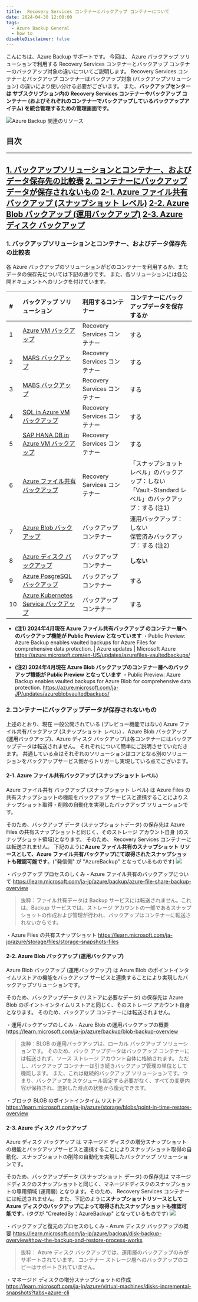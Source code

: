 ```yaml
---
title:  Recovery Services コンテナーとバックアップ コンテナーについて
date: 2024-04-30 12:00:00
tags:
  - Azure Backup General
  - how to
disableDisclaimer: false
---
```


<!-- more -->
こんにちは、Azure Backup サポートです。
今回は、 Azure バックアップ ソリューションで利用する Recovery Services コンテナーとバックアップ コンテナーのバックアップ対象の違いについてご説明します。
 Recovery Services コンテナーとバックアップ コンテナーはバックアップ対象 (バックアップソリューション) の違いにより使い分ける必要がございます。
 また、**バックアップセンターは サブスクリプション内の Recovery Services コンテナーやバックアップ コンテナー (およびそれぞれのコンテナーでバックアップしているバックアップアイテム) を統合管理するための管理画面です。**

![ Azure Backup 関連のリソース](https://user-images.githubusercontent.com/71251920/216895782-33a2539d-b199-466a-ba15-1184b2ad0552.png)

## 目次
-----------------------------------------------------------
[1. バックアップソリューションとコンテナー、およびデータ保存先の比較表](#1)
[2. コンテナーにバックアップデータが保存されないもの](#2)
[2-1. Azure ファイル共有バックアップ (スナップショット レベル)](#2-1)
[2-2. Azure Blob バックアップ (運用バックアップ)](#2-2)
[2-3. Azure ディスク バックアップ](#2-3)
-----------------------------------------------------------

### <a id="1"></a>1. バックアップソリューションとコンテナー、およびデータ保存先の比較表
 各 Azure バックアップのソリューションがどのコンテナーを利用するか、またデータの保存先については下記の通りです。
 また、各ソリューションには各公開ドキュメントへのリンクを付けています。

| # | バックアップ ソリューション | 利用するコンテナー | コンテナーにバックアップデータを保存するか|
| :--- | :--- | :--- |:---|
| 1 | [Azure VM バックアップ](https://learn.microsoft.com/ja-jp/azure/backup/backup-azure-vms-introduction) |  Recovery Services コンテナー |する|
| 2 | [MARS バックアップ](https://learn.microsoft.com/ja-jp/azure/backup/backup-azure-about-mars) |  Recovery Services コンテナー |する|
| 3 | [MABS バックアップ](https://learn.microsoft.com/ja-jp/azure/backup/backup-azure-microsoft-azure-backup) |   Recovery Services コンテナー|する|
| 4 | [SQL in Azure VM バックアップ](https://learn.microsoft.com/ja-jp/azure/backup/backup-azure-sql-database) |   Recovery Services コンテナー|する|
| 5 | [SAP HANA DB in Azure VM バックアップ](https://learn.microsoft.com/ja-jp/azure/backup/sap-hana-database-about) |   Recovery Services コンテナー|する|
| 6 | [Azure ファイル共有バックアップ](https://learn.microsoft.com/ja-jp/azure/backup/azure-file-share-backup-overview) |   Recovery Services コンテナー|「スナップショット レベル」のバックアップ：しない<br>「Vault-Standard レベル」のバックアップ：する (注1)|
| 7 | [Azure Blob バックアップ](https://learn.microsoft.com/ja-jp/azure/backup/blob-backup-overview)  |   バックアップ コンテナー|運用バックアップ：しない<br>保管済みバックアップ：する (注2)|
| 8 | [Azure ディスク バックアップ](https://learn.microsoft.com/ja-jp/azure/backup/disk-backup-overview)  |   バックアップ コンテナー|**しない**|
| 9 | [Azure PosgreSQL バックアップ](https://learn.microsoft.com/ja-jp/azure/backup/backup-azure-database-postgresql-overview)  |   バックアップ コンテナー|する|
| 10 | [Azure Kubernetes Service バックアップ](https://learn.microsoft.com/ja-jp/azure/backup/azure-kubernetes-service-backup-overview)  |   バックアップ コンテナー|する|

+ **(注1) 2024年4月現在  Azure ファイル共有バックアップ のコンテナー層へのバックアップ機能が Public Preview となっています**
・Public Preview: Azure Backup enables vaulted backups for Azure Files for comprehensive data protection. | Azure updates | Microsoft Azure
  https://azure.microsoft.com/en-US/updates/azurefiles-vaultedbackups/

+ **(注2) 2024年4月現在  Azure Blob バックアップのコンテナー層へのバックアップ機能が Public Preview となっています**
・Public Preview: Azure Backup enables vaulted backups for Azure Blob for comprehensive data protection.
  https://azure.microsoft.com/ja-JP/updates/azureblobvaultedbackups/

### <a id="2"></a>2.コンテナーにバックアップデータが保存されないもの
上述のとおり、現在 一般公開されている (プレビュー機能ではない) Azure ファイル共有バックアップ (スナップショット レベル) 、Azure Blob バックアップ (運用バックアップ)、Azure ディスク バックアップは各コンテナーにはバックアップデータは転送されません。
それぞれについて簡単にご説明させていただきます。
共通している点はそれぞれのソリューションはコアとなる別のソリューションをバックアップサービス側からトリガーし実現している点でございます。


#### <a id="2-1"></a>2-1. Azure ファイル共有バックアップ (スナップショット レベル)
Azure ファイル共有 バックアップ (スナップショット レベル) は Azure Files の共有スナップショットの機能をバックアップ サービスと連携することによりスナップショット取得・削除の自動化を実現したバックアップ ソリューションです。

そのため、バックアップ データ (スナップショットデータ) の保存先は Azure Files の共有スナップショットと同じく、そのストレージ アカウント自身 (のスナップショット領域)となります。
そのため、 Recovery Services コンテナーには転送されません。
下記のように**Azure ファイル共有のスナップショット リソースとして、Azure ファイル共有バックアップにて取得されたスナップショットも確認可能です**。("発信側" が "AzureBackup" となっているものです)
![](https://user-images.githubusercontent.com/71251920/198350606-969ef3b9-0c2a-4744-9940-87c41936cb09.png)


・バックアップ プロセスのしくみ - Azure ファイル共有のバックアップについて
https://learn.microsoft.com/ja-jp/azure/backup/azure-file-share-backup-overview
>抜粋：ファイル共有データは Backup サービスには転送されません。これは、Backup サービスでは、ストレージ アカウントの一部であるスナップショットの作成および管理が行われ、バックアップはコンテナーに転送されないからです。

・Azure Files の共有スナップショット
https://learn.microsoft.com/ja-jp/azure/storage/files/storage-snapshots-files


#### <a id="2-2"></a>2-2. Azure Blob バックアップ (運用バックアップ)
Azure Blob バックアップ (運用バックアップ) は Azure Blob のポイントインタイムリストアの機能をバックアップ サービスと連携することにより実現したバックアップソリューションです。

そのため、バックアップデータ (リストアに必要なデータ) の保存先は Azure Blob のポイントインタイムリストアと同じく、そのストレージ アカウント自身となります。
そのため、バックアップ コンテナーには転送されません。

・運用バックアップのしくみ - Azure Blob の運用バックアップの概要
https://learn.microsoft.com/ja-jp/azure/backup/blob-backup-overview
>抜粋：BLOB の運用バックアップは、ローカル バックアップ ソリューションです。 そのため、バック アップデータはバックアップ コンテナーには転送されず、ソース ストレージ アカウント自体に格納されます。 ただし、バックアップ コンテナーは引き続きバックアップ管理の単位として機能します。 また、これは継続的バックアップ ソリューションです。つまり、バックアップをスケジュール設定する必要がなく、すべての変更内容が保持され、選択した時点の状態から復元できます。

・ブロック BLOB のポイントインタイム リストア
https://learn.microsoft.com/ja-jp/azure/storage/blobs/point-in-time-restore-overview


#### <a id="2-3"></a>2-3. Azure ディスク バックアップ

Azure ディスク バックアップ は マネージド ディスクの増分スナップショットの機能とバックアップサービスと連携することによりスナップショット取得の自動化、スナップショットの削除の自動化を実現したバックアップ ソリューションです。

そのため、バックアップデータ (スナップショット データ) の保存先は マネージドディスクのスナップショットと同じく、マネージドディスクのスナップショットの専用領域 (運用層) となります。そのため、 Recovery Services コンテナーには転送されません。
また、下記のように**スナップショットリソースとして Azure ディスクのバックアップによって取得されたスナップショットも確認可能です**。(タグが "CreatedBy：AzureBackup" となっているものです)
![](https://user-images.githubusercontent.com/71251920/198349785-951e0497-fe17-46e5-9714-53f2daf30344.png)


・バックアップと復元のプロセスのしくみ - Azure ディスク バックアップの概要
https://learn.microsoft.com/ja-jp/azure/backup/disk-backup-overview#how-the-backup-and-restore-process-works
>抜粋： Azure ディスク バックアップでは、運用層のバックアップのみがサポートされています。 コンテナー ストレージ層へのバックアップのコピーはサポートされていません。

・マネージド ディスクの増分スナップショットの作成
https://learn.microsoft.com/ja-jp/azure/virtual-machines/disks-incremental-snapshots?tabs=azure-cli